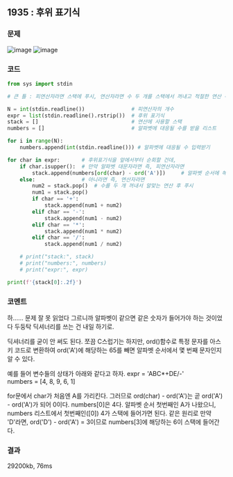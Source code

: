 ## 1935 : 후위 표기식
### 문제
![image](https://user-images.githubusercontent.com/50744222/138710466-c43782f1-9260-450d-8599-ca8c61c75016.png)
![image](https://user-images.githubusercontent.com/50744222/138710502-884a56a0-acb9-4ac8-ac9e-c6d736c50360.png)
### 코드
```python
from sys import stdin

# 큰 틀 : 피연산자라면 스택에 푸시, 연산자라면 수 두 개를 스택에서 꺼내고 적절한 연산 뒤 결과값을 다시 푸시

N = int(stdin.readline())               # 피연산자의 개수
expr = list(stdin.readline().rstrip())  # 후위 표기식
stack = []                              # 연산에 사용할 스택
numbers = []                            # 알파벳에 대응될 수를 받을 리스트

for i in range(N):
    numbers.append(int(stdin.readline())) # 알파벳에 대응될 수 입력받기

for char in expr:       # 후위표기식을 앞에서부터 순회할 건데,
    if char.isupper():  # 만약 알파벳 대문자라면 즉, 피연산자라면
        stack.append(numbers[ord(char) - ord('A')])     # 알파벳 순서에 해당하는 인덱스의 수를 스택에 푸시
    else:               # 아니라면 즉, 연산자라면
        num2 = stack.pop()  # 수를 두 개 꺼내서 알맞는 연산 후 푸시
        num1 = stack.pop()
        if char == '+': 
            stack.append(num1 + num2)
        elif char == '-':
            stack.append(num1 - num2)
        elif char == '*':
            stack.append(num1 * num2)
        elif char == '/':
            stack.append(num1 / num2)

    # print("stack:", stack)
    # print("numbers:", numbers)
    # print("expr:", expr)

print(f'{stack[0]:.2f}')
```
### 코멘트
하...... 문제 잘 못 읽었다 그르니까 알파벳이 같으면 같은 숫자가 들어가야 하는 것이었다 두둥탁
딕셔너리를 쓰는 건 내일 하기로.

딕셔너리를 굳이 안 써도 된다.
쪼끔 C스럽기는 하지만, ord()함수로 특정 문자를 아스키 코드로 변환하여 ord('A')에 해당하는 65를 빼면 알파벳 순서에서 몇 번째 문자인지 알 수 있다.

예를 들어 변수들의 상태가 아래와 같다고 하자.
expr = 'ABC*+DE/-' <br>
numbers = [4, 8, 9, 6, 1] <br>

for문에서 char가 처음엔 A를 가리킨다. 그러므로 ord(char) - ord('A')는 곧 ord('A') - ord('A')가 되어 0이다. numbers[0]은 4다. 알파벳 순서 첫번째인 A가 나왔으니, numbers 리스트에서 첫번째인([0]) 4가 스택에 들어가면 된다.
같은 원리로 만약 'D'라면, ord('D') - ord('A') = 3이므로 numbers[3]에 해당하는 6이 스택에 들어간다.

### 결과
29200kb, 76ms